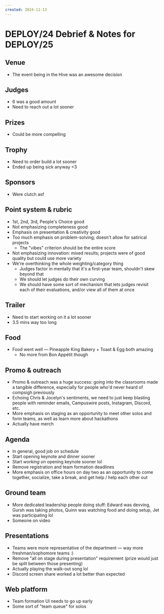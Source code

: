 ```yaml
---
created: 2024-11-13
---
```


# DEPLOY/24 Debrief & Notes for DEPLOY/25

## Venue

- The event being in the Hive was an awesome decision

## Judges

- 6 was a good amount
- Need to reach out a lot sooner

## Prizes

- Could be more compelling

## Trophy

- Need to order build a lot sooner
- Ended up being sick anyway <3

## Sponsors

- Were clutch asf

## Point system & rubric

- 1st, 2nd, 3rd, People's Choice good
- Not emphasizing completeness good
- Emphasis on presentation & creativity good
- Too much emphasis on problem-solving; doesn't allow for satirical projects
  - The "vibes" criterion should be the entire score
- Not emphasizing innovation: mixed results; projects were of good quality but could use more variety
- We're overthinking the whole weighting/category thing
  - Judges factor in mentally that it's a first-year team, shouldn't skew beyond that
  - We should let judges do their own curving
  - We should have some sort of mechanism that lets judges revisit each of their evaluations, and/or view all of them at once

## Trailer

- Need to start working on it a lot sooner
- 3.5 mins way too long

## Food

- Food went well — Pineapple King Bakery + Toast & Egg both amazing
  - No more from Bon Appétit though

## Promo & outreach

- Promo & outreach was a huge success: going into the classrooms made a tangible difference, especially for people who'd never heard of compsigh previously
- Echoing Chris & Jocelyn's sentiments, we need to just keep blasting people with reminder emails, Campuswire posts, Instagram, Discord, etc.
- More emphasis on staging as an opportunity to meet other solos and form teams, as well as learn more about hackathons
- Actually have merch

## Agenda

- In general, good job on schedule
- Start opening keynote and dinner sooner
- Start *working on* opening keynote sooner lol
- Remove registration and team formation deadlines
- More emphasis on office hours on day two as an opportunity to come together, socialize, take a break, and get help / help each other out

## Ground team

- More dedicated leadership people doing stuff: Edward was devving, Gursh was taking photos, Quinn was watching food and doing setup, Jet was participating lol
- Someone on video

## Presentations

- Teams were more representative of the department — way more freshman/sophomore teams :)
- Remove "all on stage during presentation" requirement (prize would just be split between those presenting)
- Actually playing the walk-out song lol
- Discord screen share worked a lot better than expected

## Web platform

- Team formation UI needs to go up early
- Some sort of "team queue" for solos
